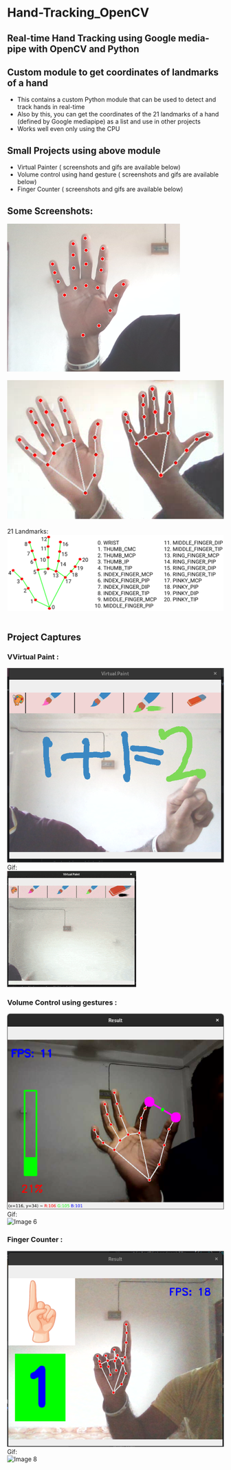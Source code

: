 # Hand-Tracking_OpenCV

## Real-time Hand Tracking using Google media-pipe with OpenCV and Python
## Custom module to get coordinates of landmarks of a hand


- This contains a custom Python module that can be used to detect and track hands in real-time<br>
- Also by this, you can get the coordinates of the 21 landmarks of a hand (defined by Google mediapipe) as a list and use in other projects <br>
- Works well even only using the CPU

## Small Projects using above module
- Virtual Painter  ( screenshots and gifs are available below) 
- Volume control using hand gesture ( screenshots and gifs are available below) 
- Finger Counter ( screenshots and gifs are available below) 


## Some Screenshots: <br>
![Image 1](./ScreenShots/01.png)
<br><br>
![Image 2](./ScreenShots/02.png)
<br><br>
21 Landmarks:<br>
![Image 4](./hand_landmarks.png)
<br><br>

## Project Captures
### VVirtual Paint :
![Image virtualPaint](./ScreenShots/virtualPaint.png)
<br>Gif:<br>
![Image virtualPaint2](./ScreenShots/virtualPaint.gif)
### Volume Control using gestures :
![Image 5](./ScreenShots/04.png)
<br>Gif:<br>
![Image 6](./ScreenShots/gestureVolume.gif)
### Finger Counter :
![Image 7](./ScreenShots/fingerCount.png)
<br>Gif:<br>
![Image 8](./ScreenShots/fingerCount.gif)
